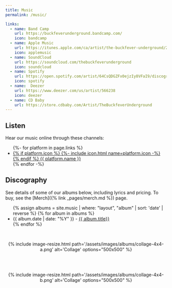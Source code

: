 ```yaml
---
title: Music
permalink: /music/

links:
  - name: Band Camp
    url: https://buckfeverunderground.bandcamp.com/
    icon: bandcamp
  - name: Apple Music
    url: https://itunes.apple.com/ca/artist/the-buckfever-underground/265957199
    icon: applemusic
  - name: SoundCloud
    url: https://soundcloud.com/thebuckfeverunderground
    icon: soundcloud
  - name: Spotify
    url: https://open.spotify.com/artist/64CsQDGZFx0ejzIy8VFaI9/discography
    icon: spotify
  - name:  Deezer
    url: https://www.deezer.com/us/artist/566238
    icon: deezer
  - name: CD Baby
    url: https://store.cdbaby.com/Artist/TheBuckfeverUnderground
---
```


## Listen

Hear our music online through these channels:

<ul>
{%- for platform in page.links %}
    <li>
        <a href="{{ platform.url }}">
            {% if platform.icon %}
              {%- include icon.html name=platform.icon -%}
            {% endif %}
            {{ platform.name }}
        </a>
    </li>
{% endfor -%}
</ul>


## Discography

See details of some of our albums below, including lyrics and pricing. To buy, see the [Merch]({% link _pages/merch.md %}) page.

<ul>
    {% assign albums = site.music | where: "layout", "album" | sort: 'date' | reverse %}
    {% for album in albums %}
        <li>
            {{ album.date | date: "%Y" }} - <a href="{{ album.url | relative_url }}">{{ album.title}}</a>
        </li>
    {% endfor %}
</ul>

<br>

<div align="center">

{% include image-resize.html
    path='/assets/images/albums/collage-4x4-a.png'
    alt='Collage'
    options="500x500"
%}

<br>
<br>

{% include image-resize.html
    path='/assets/images/albums/collage-4x4-b.png'
    alt='Collage'
    options="500x500"
%}

</div>
